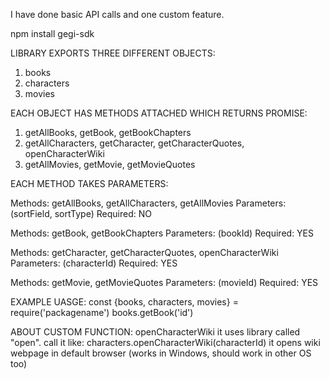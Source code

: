 I have done basic API calls and one custom feature.

npm install gegi-sdk

LIBRARY EXPORTS THREE DIFFERENT OBJECTS:

1. books
2. characters
3. movies

EACH OBJECT HAS METHODS ATTACHED WHICH RETURNS PROMISE:

1. getAllBooks, getBook, getBookChapters
2. getAllCharacters, getCharacter, getCharacterQuotes, openCharacterWiki
3. getAllMovies, getMovie, getMovieQuotes

EACH METHOD TAKES PARAMETERS:

Methods: getAllBooks, getAllCharacters, getAllMovies
Parameters: (sortField, sortType)
Required: NO

Methods: getBook, getBookChapters
Parameters: (bookId)
Required: YES

Methods: getCharacter, getCharacterQuotes, openCharacterWiki
Parameters: (characterId)
Required: YES

Methods: getMovie, getMovieQuotes
Parameters: (movieId)
Required: YES

EXAMPLE UASGE:
const {books, characters, movies} = require('packagename')
books.getBook('id')

ABOUT CUSTOM FUNCTION: openCharacterWiki
it uses library called "open".
call it like: characters.openCharacterWiki(characterId)
it opens wiki webpage in default browser (works in Windows, should work in other OS too)
